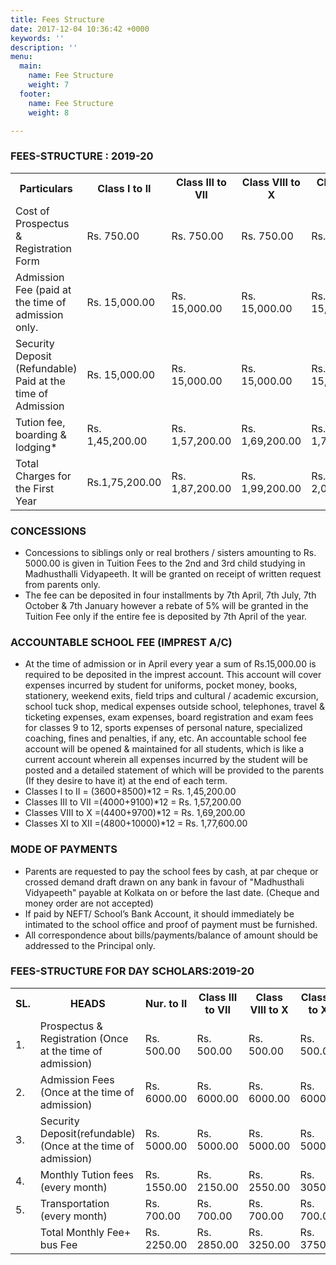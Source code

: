 ```yaml
---
title: Fees Structure
date: 2017-12-04 10:36:42 +0000
keywords: ''
description: ''
menu:
  main:
    name: Fee Structure
    weight: 7
  footer:
    name: Fee Structure
    weight: 8

---
```

### FEES-STRUCTURE : 2019-20

<table class="fees-table"> <tr> <th>Particulars</th> <th>Class I to II</th> <th>Class III to VII</th> <th>Class VIII to X</th> <th>Class XI & XII</th> </tr> <tr> <td>Cost of Prospectus & Registration Form</td> <td>Rs. 750.00</td> <td>Rs. 750.00</td> <td>Rs. 750.00</td> <td>Rs. 750.00</td> </tr> <tr> <td>Admission Fee (paid at the time of admission only.</td> <td>Rs. 15,000.00</td> <td>Rs. 15,000.00</td> <td>Rs. 15,000.00</td> <td>Rs. 15,000.00</td> </tr> <tr> <td>Security Deposit (Refundable) Paid at the time of Admission</td> <td>Rs. 15,000.00</td> <td>Rs. 15,000.00</td> <td>Rs. 15,000.00</td> <td>Rs. 15,000.00</td> </tr> <tr> <td>Tution fee, boarding & lodging*</td>

<td>Rs. 1,45,200.00</td>

<td>Rs. 1,57,200.00</td>

<td>Rs. 1,69,200.00</td>

<td>Rs. 1,77,600.00</td

</tr>

<tr>

<td>Total Charges for the First Year</td> <td>Rs.1,75,200.00</td>

<td>Rs. 1,87,200.00</td>

<td>Rs. 1,99,200.00</td>

<td>Rs. 2,07,600.00</td>

</tr>

</table>

### CONCESSIONS

* Concessions to siblings only or real brothers / sisters amounting to Rs. 5000.00 is given in Tuition Fees to the 2nd and 3rd child studying in Madhusthalli Vidyapeeth. It will be granted on receipt of written request from parents only.
* The fee can be deposited in four installments by 7th April, 7th July, 7th October & 7th January however a rebate of 5% will be granted in the Tuition Fee only if the entire fee is deposited by 7th April of the year.

### ACCOUNTABLE SCHOOL FEE (IMPREST A/C)

* At the time of admission or in April every year a sum of Rs.15,000.00 is required to be deposited in the imprest account. This account will cover expenses incurred by student for uniforms, pocket money, books, stationery, weekend exits, field trips and cultural / academic excursion, school tuck shop, medical expenses outside school, telephones, travel & ticketing expenses, exam expenses, board registration and exam fees for classes 9 to 12, sports expenses of personal nature, specialized coaching, fines and penalties, if any, etc. An accountable school fee account will be opened & maintained for all students, which is like a current account wherein all expenses incurred by the student will be posted and a detailed statement of which will be provided to the parents (If they desire to have it) at the end of each term.
* Classes I to II = (3600+8500)*12 = Rs. 1,45,200.00
* Classes III to VII =(4000+9100)*12 = Rs. 1,57,200.00
* Classes VIII to X =(4400+9700)*12 = Rs. 1,69,200.00
* Classes XI to XII =(4800+10000)*12 = Rs. 1,77,600.00

### MODE OF PAYMENTS

* Parents are requested to pay the school fees by cash, at par cheque or crossed demand draft drawn on any bank in favour of "Madhusthali Vidyapeeth" payable at Kolkata on or before the last date. (Cheque and money order are not accepted)
* If paid by NEFT/ School’s Bank Account, it should immediately be intimated to the school office and proof of payment must be furnished.
* All correspondence about bills/payments/balance of amount should be addressed to the Principal only.

### FEES-STRUCTURE FOR DAY SCHOLARS:2019-20

<table class="fees-table"> <tr> <th>SL.</th> <th>HEADS</th> <th>Nur. to II</th> <th>Class III to VII</th> <th>Class VIII to X</th> <th>Class XI to XII</th> </tr> <tr> <td>1.</td> <td>Prospectus & Registration (Once at the time of admission)</td> <td>Rs. 500.00</td> <td>Rs. 500.00</td> <td>Rs. 500.00</td> <td>Rs. 500.00</td> </tr> <tr> <td>2.</td> <td>Admission Fees (Once at the time of admission)</td> <td>Rs. 6000.00</td>

<td>Rs. 6000.00</td>

<td>Rs. 6000.00</td>

<td>Rs. 6000.00</td> </tr>

<tr>

<td>3.</td> <td>Security Deposit(refundable) (Once at the time of admission)</td>

<td>Rs. 5000.00</td>

<td>Rs. 5000.00</td>

<td>Rs. 5000.00</td>

<td>Rs. 5000.00</td>
</tr>
<tr>
<td>4.</td>
<td>Monthly Tution fees (every month)</td>

<td>Rs. 1550.00</td>

<td>Rs. 2150.00</td>

<td>Rs. 2550.00</td>

<td>Rs. 3050.00</td> </tr> <tr> <td>5.</td> <td>Transportation (every month)</td>

<td>Rs. 700.00</td>

<td>Rs. 700.00</td>

<td>Rs. 700.00</td>

<td>Rs. 700.00</td> </tr> <tr> <td></td> <td>Total Monthly Fee+ bus Fee</td>

<td>Rs. 2250.00</td>

<td>Rs. 2850.00</td>

<td>Rs. 3250.00</td>

<td>Rs. 3750.00</td> </tr> </table>